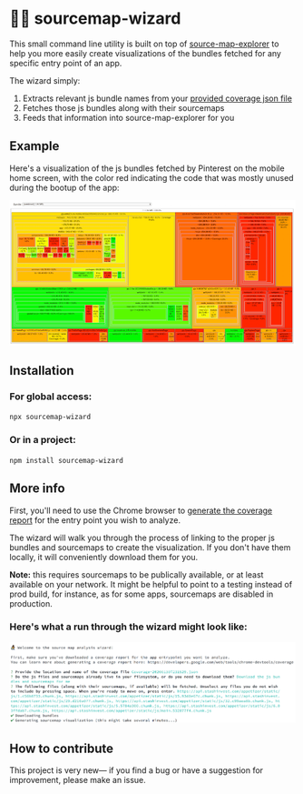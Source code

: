 # 🧙‍♂️ sourcemap-wizard

This small command line utility is built on top of [source-map-explorer](https://github.com/danvk/source-map-explorer) to help you more easily create visualizations of the bundles fetched for any specific entry point of an app.

The wizard simply:

1. Extracts relevant js bundle names from your [provided coverage json file](#more-info)
2. Fetches those js bundles along with their sourcemaps
3. Feeds that information into source-map-explorer for you

## Example

Here's a visualization of the js bundles fetched by Pinterest on the mobile home screen, with the color red indicating the code that was mostly unused during the bootup of the app:

<img src="./pinterest-mobile.png" alt="pinterest desktop home js bundle coverage visualization">

## Installation

### For global access:

`npx sourcemap-wizard`

### Or in a project:

`npm install sourcemap-wizard`

## More info

First, you'll need to use the Chrome browser to [generate the coverage report](https://developers.google.com/web/tools/chrome-devtools/coverage) for the entry point you wish to analyze.

The wizard will walk you through the process of linking to the proper js bundles and sourcemaps to create the visualization. If you don't have them locally, it will conveniently download them for you.

**Note:** this requires sourcemaps to be publically available, or at least available on your network. It might be helpful to point to a testing instead of prod build, for instance, as for some apps, sourcemaps are disabled in production.

### Here's what a run through the wizard might look like:

<img src="./example-usage.png" alt="pinterest desktop home js bundle coverage visualization">

## How to contribute

This project is very new&mdash; if you find a bug or have a suggestion for improvement, please make an issue.
